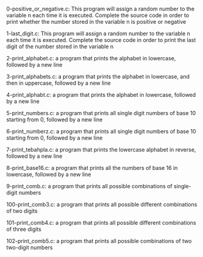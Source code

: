 0-positive_or_negative.c: This program will assign a random number to the variable n each time it is executed. Complete the source code in order to print whether the number stored in the variable n is positive or negative

1-last_digit.c: This program will assign a random number to the variable n each time it is executed. Complete the source code in order to print the last digit of the number stored in the variable n

2-print_alphabet.c: a program that prints the alphabet in lowercase, followed by a new line

3-print_alphabets.c: a program that prints the alphabet in lowercase, and then in uppercase, followed by a new line

4-print_alphabt.c: a program that prints the alphabet in lowercase, followed by a new line

5-print_numbers.c:  a program that prints all single digit numbers of base 10 starting from 0, followed by a new line

6-print_numberz.c: a program that prints all single digit numbers of base 10 starting from 0, followed by a new line

7-print_tebahpla.c: a program that prints the lowercase alphabet in reverse, followed by a new line

8-print_base16.c: a program that prints all the numbers of base 16 in lowercase, followed by a new line

9-print_comb.c: a program that prints all possible combinations of single-digit numbers

100-print_comb3.c: a program that prints all possible different combinations of two digits

101-print_comb4.c: a program that prints all possible different combinations of three digits

102-print_comb5.c: a program that prints all possible combinations of two two-digit numbers
